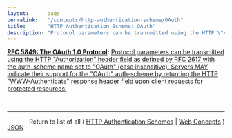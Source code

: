 ```yaml
---
layout:      page
permalink:   "/concepts/http-authentication-scheme/OAuth"
title:       "HTTP Authentication Scheme: OAuth"
description: "Protocol parameters can be transmitted using the HTTP \"Authorization\" header field as defined by RFC 2617 with the auth-scheme name set to \"OAuth\" (case insensitive). Servers MAY indicate their support for the \"OAuth\" auth-scheme by returning the HTTP \"WWW-Authenticate\" response header field upon client requests for protected resources."
---
```


**[RFC 5849: The OAuth 1.0 Protocol](/specs/IETF/RFC/5849 "OAuth provides a method for clients to access server resources on behalf of a resource owner (such as a different client or an end-user). It also provides a process for end-users to authorize third-party access to their server resources without sharing their credentials (typically, a username and password pair), using user-agent redirections."):** [Protocol parameters can be transmitted using the HTTP "Authorization" header field as defined by RFC 2617 with the auth-scheme name set to "OAuth" (case insensitive). Servers MAY indicate their support for the "OAuth" auth-scheme by returning the HTTP "WWW-Authenticate" response header field upon client requests for protected resources.](http://tools.ietf.org/html/rfc5849#section-3.5.1 "Read documentation for HTTP Authentication Scheme &#34;OAuth&#34;")

<br/>
<hr/>

<p style="float : left"><a href="./OAuth.json" title="JSON representing this particular Web Concept value">JSON</a></p>
<p style="text-align: right">Return to list of all ( <a href="../http-authentication-schemes">HTTP Authentication Schemes</a> | <a href="../">Web Concepts</a> )</p>
